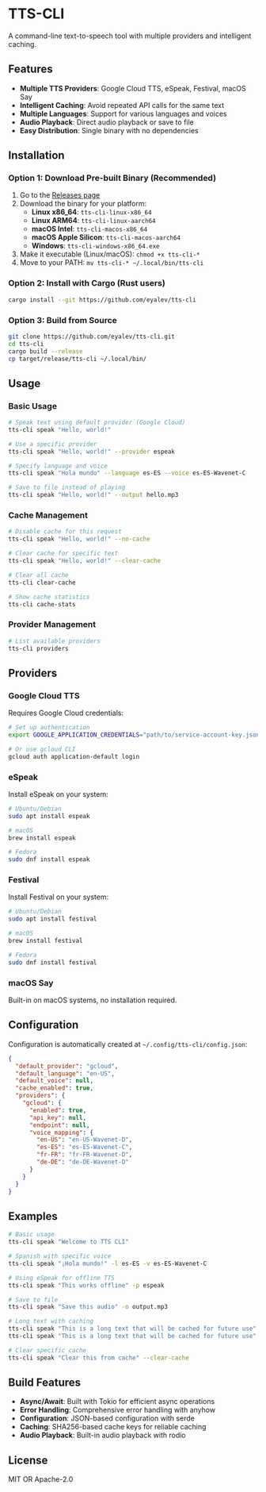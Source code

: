 # TTS-CLI

A command-line text-to-speech tool with multiple providers and intelligent caching.

## Features

- **Multiple TTS Providers**: Google Cloud TTS, eSpeak, Festival, macOS Say
- **Intelligent Caching**: Avoid repeated API calls for the same text
- **Multiple Languages**: Support for various languages and voices
- **Audio Playback**: Direct audio playback or save to file
- **Easy Distribution**: Single binary with no dependencies

## Installation

### Option 1: Download Pre-built Binary (Recommended)

1. Go to the [Releases page](https://github.com/eyalev/tts-cli/releases)
2. Download the binary for your platform:
   - **Linux x86_64**: `tts-cli-linux-x86_64`
   - **Linux ARM64**: `tts-cli-linux-aarch64`
   - **macOS Intel**: `tts-cli-macos-x86_64`
   - **macOS Apple Silicon**: `tts-cli-macos-aarch64`
   - **Windows**: `tts-cli-windows-x86_64.exe`
3. Make it executable (Linux/macOS): `chmod +x tts-cli-*`
4. Move to your PATH: `mv tts-cli-* ~/.local/bin/tts-cli`

### Option 2: Install with Cargo (Rust users)

```bash
cargo install --git https://github.com/eyalev/tts-cli
```

### Option 3: Build from Source

```bash
git clone https://github.com/eyalev/tts-cli.git
cd tts-cli
cargo build --release
cp target/release/tts-cli ~/.local/bin/
```

## Usage

### Basic Usage

```bash
# Speak text using default provider (Google Cloud)
tts-cli speak "Hello, world!"

# Use a specific provider
tts-cli speak "Hello, world!" --provider espeak

# Specify language and voice
tts-cli speak "Hola mundo" --language es-ES --voice es-ES-Wavenet-C

# Save to file instead of playing
tts-cli speak "Hello, world!" --output hello.mp3
```

### Cache Management

```bash
# Disable cache for this request
tts-cli speak "Hello, world!" --no-cache

# Clear cache for specific text
tts-cli speak "Hello, world!" --clear-cache

# Clear all cache
tts-cli clear-cache

# Show cache statistics
tts-cli cache-stats
```

### Provider Management

```bash
# List available providers
tts-cli providers
```

## Providers

### Google Cloud TTS

Requires Google Cloud credentials:

```bash
# Set up authentication
export GOOGLE_APPLICATION_CREDENTIALS="path/to/service-account-key.json"

# Or use gcloud CLI
gcloud auth application-default login
```

### eSpeak

Install eSpeak on your system:

```bash
# Ubuntu/Debian
sudo apt install espeak

# macOS
brew install espeak

# Fedora
sudo dnf install espeak
```

### Festival

Install Festival on your system:

```bash
# Ubuntu/Debian
sudo apt install festival

# macOS
brew install festival

# Fedora
sudo dnf install festival
```

### macOS Say

Built-in on macOS systems, no installation required.

## Configuration

Configuration is automatically created at `~/.config/tts-cli/config.json`:

```json
{
  "default_provider": "gcloud",
  "default_language": "en-US",
  "default_voice": null,
  "cache_enabled": true,
  "providers": {
    "gcloud": {
      "enabled": true,
      "api_key": null,
      "endpoint": null,
      "voice_mapping": {
        "en-US": "en-US-Wavenet-D",
        "es-ES": "es-ES-Wavenet-C",
        "fr-FR": "fr-FR-Wavenet-D",
        "de-DE": "de-DE-Wavenet-D"
      }
    }
  }
}
```

## Examples

```bash
# Basic usage
tts-cli speak "Welcome to TTS CLI"

# Spanish with specific voice
tts-cli speak "¡Hola mundo!" -l es-ES -v es-ES-Wavenet-C

# Using eSpeak for offline TTS
tts-cli speak "This works offline" -p espeak

# Save to file
tts-cli speak "Save this audio" -o output.mp3

# Long text with caching
tts-cli speak "This is a long text that will be cached for future use"
tts-cli speak "This is a long text that will be cached for future use"  # Uses cache

# Clear specific cache
tts-cli speak "Clear this from cache" --clear-cache
```

## Build Features

- **Async/Await**: Built with Tokio for efficient async operations
- **Error Handling**: Comprehensive error handling with anyhow
- **Configuration**: JSON-based configuration with serde
- **Caching**: SHA256-based cache keys for reliable caching
- **Audio Playback**: Built-in audio playback with rodio

## License

MIT OR Apache-2.0